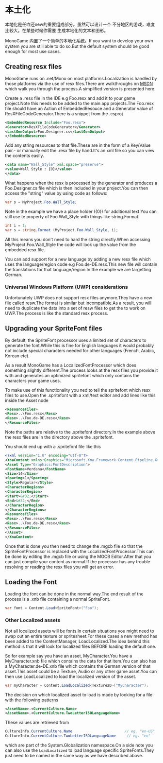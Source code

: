 # 本土化

本地化是任咋还new的重要组成部分。虽然可以设计一个
不分地区的游戏，难度比较大。在某些时候你需要
生成本地化的文本和图形。

MonoGame 内置了一个简单的本地化系统。If you want to develop your own
system you are still able to do so.But the default system should be good enough for
most use cases.

## Creating resx files

MonoGame runs on .net/Mono on most platforms.Localization is handled by those platforms
via the use of resx files.There are walkthroughs on [MSDN](https://msdn.microsoft.com/en-us/library/aa992030(v=vs.100).aspx)
which walk you through the process.A simplified version is presented here.

Create a .resx file in the IDE e.g Foo.resx and add it to your game project.Note this needs to be added to the
main app projects.The Foo.resx file should have an Action of EmbeddedResouce and a Generator value of ResXFileCodeGenerator.There is a snippet from the .csproj

```xml
<EmbeddedResource Include="Foo.resx">
<Generator>ResXFileCodeGenerator</Generator>
<LastGenOutput>Foo.Designer.cs</LastGenOutput>
</EmbeddedResource>
```

Add any string resources to that file.These are in the form of a Key/Value pair.-
or manually edit the .resx file by hand.It's an xml file so you can view the contents easily.

```xml
<data name="Wall_Style" xml:space="preserve">
<value>Wall Style : {0}</value>
</data>
```

What happens when the resx is processed by the generator and produces a Foo.Designer.cs file which is then
included in your project.You can then access the "string" value by using code as follows:

```csharp
var s = MyProject.Foo.Wall_Style;
```

Note in the example we have a place holder ({0}) for additional text.You can still use te property of Foo.Wall_Style with
things like string.Format.

```csharp
int i = 1;
var s = string.Format (MyProject.Foo.Wall_Style, i);
```

All this means you don't need to hard the string directly.When accessing MyProject.Foo.Wall_Style the code will look up the value from
the embedded resx file.

You can add support for a new language by adding a new resx file which uses the language/region code e.g Foo.de-DE.resx.This new file will contain the translations for that language/region.In the example we are targetting German.

### Universal Windows Platform (UWP) considerations

Unfortunately UWP does not support resx files anymore.They have a new file called resw.The format is similar but
incompatible.As a result, you will need to duplicate the data into a set of resw files to get the to work on UWP.The process is like the standard resx process.

## Upgrading your SpriteFont files

By default, the SpriteFont processor uses a limited set of characters to generate the font.While this is fine for English
languages it would probably not include special characters needed for other languages (French, Arabic, Korean etc).

As a result MonoGame has a LocalizedFontProcessor which does something slightly different.The process looks at the resx
files you provide it with and generates an optimized spritefont which only contains the characters your game uses.

To make use of this functionality you ned to tell the spritefont which resx files to use.Open the .spritefont with a
xml/text editor and add lines like this inside the Asset node

```xml
<ResourceFiles>
<Resx>..\Foo.resx</Resx>
<Resx>..\Foo.de-DE.resx</Resx>
</ResourceFiles>
```

Note the paths are relative to the .spritefont directory.In the example above the resx files are in the directory
above the .spritefont.

You should end up with a .spritefont file like this

```xml
<?xml version="1.0" encoding="utf-8"?>
<XnaContent xmlns:Graphics="Microsoft.Xna.Framework.Content.Pipeline.Graphics">
<Asset Type="Graphics:FontDescription">
<FontName>Verdana</FontName>
<Size>14</Size>
<Spacing>1</Spacing>
<Style>Regular</Style>
<CharacterRegions>
<CharacterRegion>
<Start>&#32;</Start>
<End>&#32;</End>
</CharacterRegion>
</CharacterRegions>
<ResourceFiles>
<Resx>..\Foo.resx</Resx>
<Resx>..\Foo.de-DE.resx</Resx>
</ResourceFiles>
</Asset>
</XnaContent>
```

Once that is done you then need to change the .mgcb file so that the SpriteFontProcessor is replaced with
the LocalizedFontProcessor.This can be done by editing the .mgcb file or using the MGCB Editor.After
that you can just compile your content as normal.If the processor has any trouble resolving or reading the
resx files you will get an error.

## Loading the Font

Loading the font can be done in the normal way.The end result of the process is a .xnb file containing a normal
SpriteFont.

```csharp
var font = Content.Load<SpriteFont>("Foo");
```

### Other Localized assets

Not all localized assets will be fonts.In certain situations you might need to swap out an entire texture or spritesheet.For these cases a new method has been added to the ContentManager, LoadLocalized.The idea behind this method is that it will
look for localized files BEFORE loading the default one.

So for example say you have an asset, MyCharacter.You have a MyCharacter.xnb file which contains the data for that item.You
can also has a MyCharacter.de-DE.xnb file which contains the German version of that asset.This asset could be a Texture, Audio
or any other game asset.You can then use LoadLocalized to load the localized version of the asset.

```csharp
var myCharacter = Content.LoadLocalized<Texture2D>("MyCharacter");
```

The decision on which localized asset to load is made by looking for a file with the following patterns

```xml
<AssetName>.<CurrentCulture.Name>
<AssetName>.<CurrentCulture.TwoLetterISOLanguageName>
```

These values are retrieved from

```csharp
CultureInfo.CurrentCulture.Name                        // eg. "en-US"
CultureInfo.CurrentCulture.TwoLetterISOLanguageName     // eg. "en"
```

which are part of the System.Globalization namespace.On a side note you can also use the `LoadLocalized` to load language
specific SpriteFonts.They just need to be named in the same way as we have described above.
